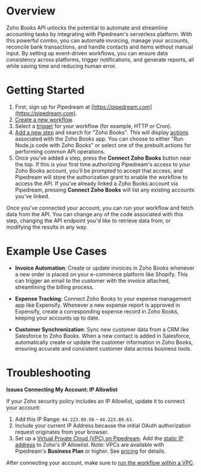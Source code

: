 # Overview

Zoho Books API unlocks the potential to automate and streamline accounting tasks by integrating with Pipedream's serverless platform. With this powerful combo, you can automate invoicing, manage your accounts, reconcile bank transactions, and handle contacts and items without manual input. By setting up event-driven workflows, you can ensure data consistency across platforms, trigger notifications, and generate reports, all while saving time and reducing human error.

# Getting Started

1. First, sign up for Pipedream at [https://pipedream.com](https://pipedream.com).
2. [Create a new workflow](https://pipedream.com/new).
3. Select a [trigger](/workflows/steps/triggers/) for your workflow (for example, HTTP or Cron).
4. [Add a new step](/workflows/steps/) and search for "Zoho Books". This will display [actions](/components#actions) associated with the Zoho Books app. You can choose to either "Run Node.js code with Zoho Books" or select one of the prebuilt actions for performing common API operations.
5. Once you've added a step, press the **Connect Zoho Books** button near the top. If this is your first time authorizing Pipedream's access to your Zoho Books account, you'll be prompted to accept that access, and Pipedream will store the authorization grant to enable the workflow to access the API. If you've already linked a Zoho Books account via Pipedream, pressing **Connect Zoho Books** will list any existing accounts you've linked.

Once you've connected your account, you can run your workflow and fetch data from the API. You can change any of the code associated with this step, changing the API endpoint you'd like to retrieve data from, or modifying the results in any way.

# Example Use Cases

- **Invoice Automation**: Create or update invoices in Zoho Books whenever a new order is placed on your e-commerce platform like Shopify. This can trigger an email to the customer with the invoice attached, streamlining the billing process.

- **Expense Tracking**: Connect Zoho Books to your expense management app like Expensify. Whenever a new expense report is approved in Expensify, create a corresponding expense record in Zoho Books, keeping your accounts up to date.

- **Customer Synchronization**: Sync new customer data from a CRM like Salesforce to Zoho Books. When a new contact is added in Salesforce, automatically create or update the customer information in Zoho Books, ensuring accurate and consistent customer data across business tools.

# Troubleshooting

**Issues Connecting My Account: IP Allowlist**

If your Zoho security policy includes an IP Allowlist, update it to connect your account:

1. Add this IP Range: `44.223.89.56` - `44.223.89.63`.
2. Include your current IP Address because the initial OAuth authorization request originates from your browser.
3. Set up a [Virtual Private Cloud (VPC) on Pipedream](https://pipedream.com/docs/workflows/vpc#create-a-new-vpc). Add the [static IP address](https://pipedream.com/docs/workflows/vpc#find-the-static-outbound-ip-address-for-a-vpc) to Zoho's IP Allowlist. Note: VPCs are available with Pipedream's **Business Plan** or higher. See [pricing](https://pipedream.com/pricing) for details.

After connecting your account, make sure to [run the workflow within a VPC](https://pipedream.com/docs/workflows/vpc#run-workflows-within-a-vpc).
